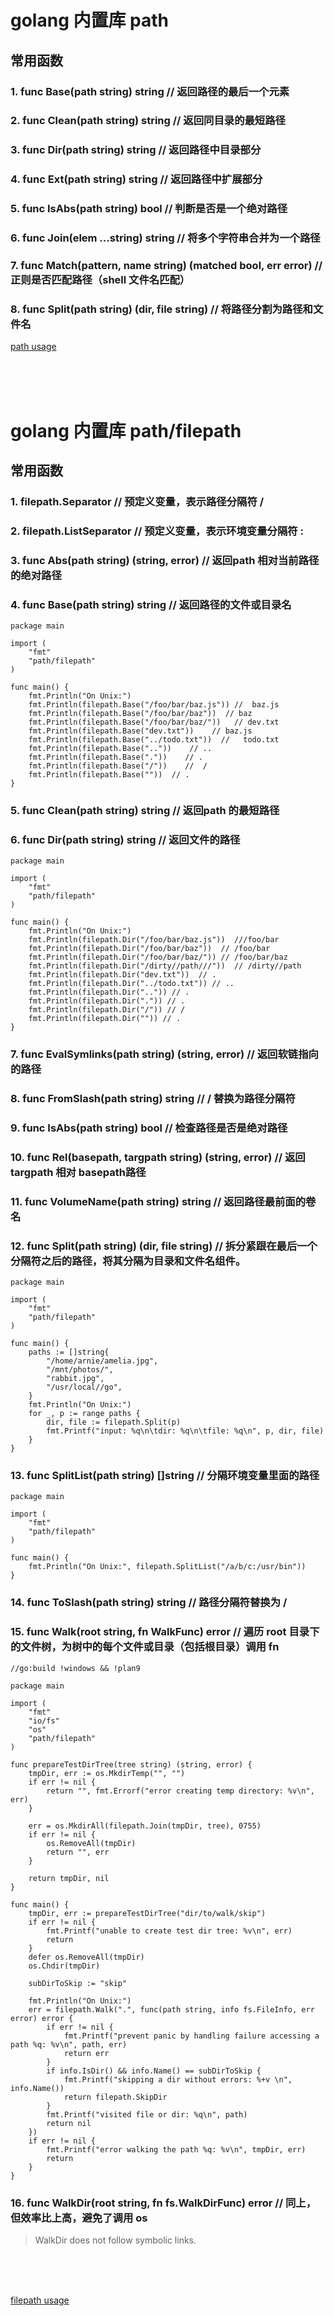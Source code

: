 # golang 内置库 path

## 常用函数

### 1. func Base(path string) string // 返回路径的最后一个元素
### 2. func Clean(path string) string // 返回同目录的最短路径
### 3. func Dir(path string) string // 返回路径中目录部分
### 4. func Ext(path string) string // 返回路径中扩展部分
### 5. func IsAbs(path string) bool // 判断是否是一个绝对路径
### 6. func Join(elem ...string) string // 将多个字符串合并为一个路径
### 7. func Match(pattern, name string) (matched bool, err error) // 正则是否匹配路径（shell 文件名匹配）
### 8. func Split(path string) (dir, file string) // 将路径分割为路径和文件名

[path usage](https://pkg.go.dev/path)

<br />
<br />
<br />

# golang 内置库 path/filepath

## 常用函数

### 1. filepath.Separator // 预定义变量，表示路径分隔符 /
### 2. filepath.ListSeparator // 预定义变量，表示环境变量分隔符 :
### 3. func Abs(path string) (string, error) // 返回path 相对当前路径的绝对路径
### 4. func Base(path string) string // 返回路径的文件或目录名

```golang
package main

import (
	"fmt"
	"path/filepath"
)

func main() {
	fmt.Println("On Unix:")
	fmt.Println(filepath.Base("/foo/bar/baz.js")) //  baz.js
	fmt.Println(filepath.Base("/foo/bar/baz"))  // baz
	fmt.Println(filepath.Base("/foo/bar/baz/"))   // dev.txt
	fmt.Println(filepath.Base("dev.txt"))    // baz.js
	fmt.Println(filepath.Base("../todo.txt"))  //   todo.txt
	fmt.Println(filepath.Base(".."))    // ..
	fmt.Println(filepath.Base("."))    // .
	fmt.Println(filepath.Base("/"))    //  /
	fmt.Println(filepath.Base(""))  // .
}
```

### 5. func Clean(path string) string // 返回path 的最短路径
### 6. func Dir(path string) string // 返回文件的路径

```golang
package main

import (
	"fmt"
	"path/filepath"
)

func main() {
	fmt.Println("On Unix:")
	fmt.Println(filepath.Dir("/foo/bar/baz.js"))  ///foo/bar
	fmt.Println(filepath.Dir("/foo/bar/baz"))  // /foo/bar
	fmt.Println(filepath.Dir("/foo/bar/baz/")) // /foo/bar/baz
	fmt.Println(filepath.Dir("/dirty//path///"))  // /dirty//path
	fmt.Println(filepath.Dir("dev.txt"))  // .
	fmt.Println(filepath.Dir("../todo.txt")) // ..
	fmt.Println(filepath.Dir("..")) // .
	fmt.Println(filepath.Dir(".")) // .
	fmt.Println(filepath.Dir("/")) // /
	fmt.Println(filepath.Dir("")) // .
}
```

### 7. func EvalSymlinks(path string) (string, error) // 返回软链指向的路径
### 8. func FromSlash(path string) string // / 替换为路径分隔符
### 9. func IsAbs(path string) bool // 检查路径是否是绝对路径
### 10. func Rel(basepath, targpath string) (string, error) // 返回targpath 相对 basepath路径
### 11. func VolumeName(path string) string // 返回路径最前面的卷名
### 12. func Split(path string) (dir, file string) // 拆分紧跟在最后一个分隔符之后的路径，将其分隔为目录和文件名组件。
```golang
package main

import (
	"fmt"
	"path/filepath"
)

func main() {
	paths := []string{
		"/home/arnie/amelia.jpg",
		"/mnt/photos/",
		"rabbit.jpg",
		"/usr/local//go",
	}
	fmt.Println("On Unix:")
	for _, p := range paths {
		dir, file := filepath.Split(p)
		fmt.Printf("input: %q\n\tdir: %q\n\tfile: %q\n", p, dir, file)
	}
}
```
### 13. func SplitList(path string) []string // 分隔环境变量里面的路径
```golang
package main

import (
	"fmt"
	"path/filepath"
)

func main() {
	fmt.Println("On Unix:", filepath.SplitList("/a/b/c:/usr/bin"))
}
```
### 14. func ToSlash(path string) string // 路径分隔符替换为 /
### 15. func Walk(root string, fn WalkFunc) error // 遍历 root 目录下的文件树，为树中的每个文件或目录（包括根目录）调用 fn
```golang
//go:build !windows && !plan9

package main

import (
	"fmt"
	"io/fs"
	"os"
	"path/filepath"
)

func prepareTestDirTree(tree string) (string, error) {
	tmpDir, err := os.MkdirTemp("", "")
	if err != nil {
		return "", fmt.Errorf("error creating temp directory: %v\n", err)
	}

	err = os.MkdirAll(filepath.Join(tmpDir, tree), 0755)
	if err != nil {
		os.RemoveAll(tmpDir)
		return "", err
	}

	return tmpDir, nil
}

func main() {
	tmpDir, err := prepareTestDirTree("dir/to/walk/skip")
	if err != nil {
		fmt.Printf("unable to create test dir tree: %v\n", err)
		return
	}
	defer os.RemoveAll(tmpDir)
	os.Chdir(tmpDir)

	subDirToSkip := "skip"

	fmt.Println("On Unix:")
	err = filepath.Walk(".", func(path string, info fs.FileInfo, err error) error {
		if err != nil {
			fmt.Printf("prevent panic by handling failure accessing a path %q: %v\n", path, err)
			return err
		}
		if info.IsDir() && info.Name() == subDirToSkip {
			fmt.Printf("skipping a dir without errors: %+v \n", info.Name())
			return filepath.SkipDir
		}
		fmt.Printf("visited file or dir: %q\n", path)
		return nil
	})
	if err != nil {
		fmt.Printf("error walking the path %q: %v\n", tmpDir, err)
		return
	}
}
```
### 16. func WalkDir(root string, fn fs.WalkDirFunc) error // 同上，但效率比上高，避免了调用 os
> WalkDir does not follow symbolic links.


<br />
<br />
<br />

[filepath usage](https://pkg.go.dev/path/filepath)
